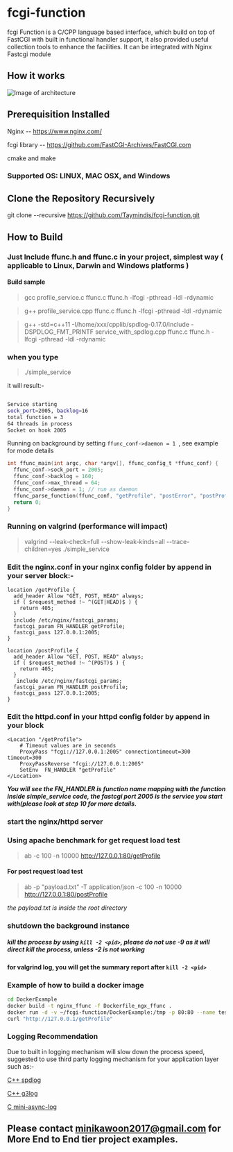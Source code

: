 # fcgi-function
fcgi Function is a C/CPP language based interface, which build on top of FastCGI with built in functional handler support, it also provided useful collection tools to enhance the facilities. It can be integrated with Nginx Fastcgi module

## How it works
![Image of architecture](/images/fcgi_func_architecture.png)


## Prerequisition Installed
Nginx -- https://www.nginx.com/

fcgi library -- https://github.com/FastCGI-Archives/FastCGI.com

cmake and make

### Supported OS: LINUX, MAC OSX, and Windows

## Clone the Repository Recursively
git clone --recursive https://github.com/Taymindis/fcgi-function.git

## How to Build

### Just Include ffunc.h and ffunc.c in your project, simplest way ( applicable to Linux, Darwin and Windows platforms )
#### Build sample 
> gcc profile_service.c ffunc.c ffunc.h -lfcgi -pthread -ldl -rdynamic

> g++ profile_service.cpp ffunc.c ffunc.h -lfcgi -pthread -ldl -rdynamic

> g++ -std=c++11 -I/home/xxx/cpplib/spdlog-0.17.0/include -DSPDLOG_FMT_PRINTF service_with_spdlog.cpp ffunc.c ffunc.h -lfcgi -pthread -ldl -rdynamic

### when you type 

> ./simple_service

it will result:-

```bash

Service starting
sock_port=2005, backlog=16
total function = 3
64 threads in process
Socket on hook 2005

```


Running on background by setting `ffunc_conf->daemon = 1 `, see example for mode details
```c
int ffunc_main(int argc, char *argv[], ffunc_config_t *ffunc_conf) {
  ffunc_conf->sock_port = 2005;
  ffunc_conf->backlog = 160;
  ffunc_conf->max_thread = 64;
  ffunc_conf->daemon = 1; // run as daemon
  ffunc_parse_function(ffunc_conf, "getProfile", "postError", "postProfile");
  return 0;
}
```

### Running on valgrind (performance will impact)
> valgrind --leak-check=full --show-leak-kinds=all --trace-children=yes ./simple_service

### Edit the nginx.conf in your nginx config folder by append in your server block:-

	location /getProfile {
      add_header Allow "GET, POST, HEAD" always;
      if ( $request_method !~ ^(GET|HEAD)$ ) {
        return 405;
      }
      include /etc/nginx/fastcgi_params;
      fastcgi_param FN_HANDLER getProfile;
      fastcgi_pass 127.0.0.1:2005;
    }

    location /postProfile {
      add_header Allow "GET, POST, HEAD" always;
      if ( $request_method !~ ^(POST)$ ) {
        return 405;
      }
       include /etc/nginx/fastcgi_params;
      fastcgi_param FN_HANDLER postProfile;
      fastcgi_pass 127.0.0.1:2005;
    }

### Edit the httpd.conf in your httpd config folder by append in your block 

```httpd
<Location "/getProfile">
    # Timeout values are in seconds
    ProxyPass "fcgi://127.0.0.1:2005" connectiontimeout=300 timeout=300
    ProxyPassReverse "fcgi://127.0.0.1:2005"
    SetEnv  FN_HANDLER "getProfile"
</Location>

```

***You will see the FN_HANDLER is function name mapping with the function inside simple_service code, the fastcgi port 2005 is the service you start with(please look at step 10 for more details.***

### start the nginx/httpd server 

### Using apache benchmark for get request load test

> ab -c 100 -n 10000 http://127.0.0.1:80/getProfile


#### For post request load test

> ab -p "payload.txt" -T application/json -c 100 -n 10000 http://127.0.0.1:80/postProfile

*the payload.txt is inside the root directory*


### shutdown the background instance 

##### kill the process by using `kill -2 <pid>`, *please do not use -9 as it will direct kill the process, unless -2 is not working*
#### for valgrind log, you will get the summary report after `kill -2 <pid>` 


### Example of how to build a docker image 

```bash
cd DockerExample
docker build -t nginx_ffunc -f Dockerfile_ngx_ffunc .
docker run -d -v ~/fcgi-function/DockerExample:/tmp -p 80:80 --name testffunc nginx_ffunc
curl "http://127.0.0.1/getProfile"
```


### Logging Recommendation
Due to built in logging mechanism will slow down the process speed, suggested to use third party logging mechanism for your application layer such as:-

[C++ spdlog](https://github.com/gabime/spdlog)

[C++ g3log](https://github.com/KjellKod/g3log)

[C mini-async-log](https://github.com/RafaGago/mini-async-log)


## Please contact minikawoon2017@gmail.com for More End to End tier project examples.
